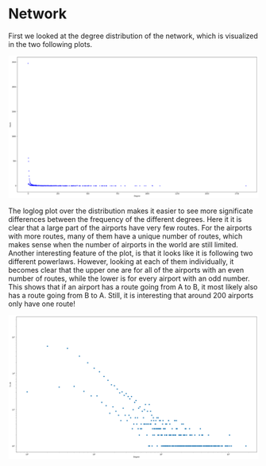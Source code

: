 # Network

First we looked at the degree distribution of the network, which is visualized in the two following plots.

![Regular plot of the degree distribution](../images/regularplot.png)

The loglog plot over the distribution makes it easier to see more significate differences between the frequency of the different degrees.
Here it it is clear that a large part of the airports have very few routes.
For the airports with more routes, many of them have a unique number of routes, which makes sense when the number of airports in the world are still limited.
Another interesting feature of the plot, is that it looks like it is following two different powerlaws.
However, looking at each of them individually, it becomes clear that the upper one are for all of the airports with an even number of routes, while the lower is for every airport with an odd number.
This shows that if an airport has a route going from A to B, it most likely also has a route going from B to A.
Still, it is interesting that around 200 airports only have one route!

![Powerlaw plot of the degree distribution](../images/powerlawplot.png)
